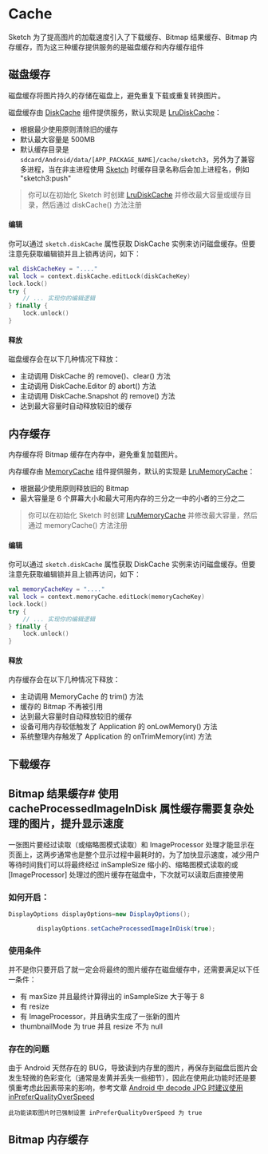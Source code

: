 # Cache

Sketch 为了提高图片的加载速度引入了下载缓存、Bitmap 结果缓存、Bitmap 内存缓存，而为这三种缓存提供服务的是磁盘缓存和内存缓存组件

## 磁盘缓存

磁盘缓存将图片持久的存储在磁盘上，避免重复下载或重复转换图片。

磁盘缓存由 [DiskCache] 组件提供服务，默认实现是 [LruDiskCache]：

* 根据最少使用原则清除旧的缓存
* 默认最大容量是 500MB
* 默认缓存目录是 `sdcard/Android/data/[APP_PACKAGE_NAME]/cache/sketch3`，另外为了兼容多进程，当在非主进程使用 [Sketch]
  时缓存目录名称后会加上进程名，例如 "sketch3:push"

> 你可以在初始化 Sketch 时创建 [LruDiskCache] 并修改最大容量或缓存目录，然后通过 diskCache() 方法注册

#### 编辑

你可以通过 `sketch.diskCache` 属性获取 DiskCache 实例来访问磁盘缓存。但要注意先获取编辑锁并且上锁再访问，如下：

```kotlin
val diskCacheKey = "...."
val lock = context.diskCache.editLock(diskCacheKey)
lock.lock()
try {
    // ... 实现你的编辑逻辑
} finally {
    lock.unlock()
}
```

#### 释放

磁盘缓存会在以下几种情况下释放：

* 主动调用 DiskCache 的 remove()、clear() 方法
* 主动调用 DiskCache.Editor 的 abort() 方法
* 主动调用 DiskCache.Snapshot 的 remove() 方法
* 达到最大容量时自动释放较旧的缓存

## 内存缓存

内存缓存将 Bitmap 缓存在内存中，避免重复加载图片。

内存缓存由 [MemoryCache] 组件提供服务，默认的实现是 [LruMemoryCache]：

* 根据最少使用原则释放旧的 Bitmap
* 最大容量是 6 个屏幕大小和最大可用内存的三分之一中的小者的三分之二

> 你可以在初始化 Sketch 时创建 [LruMemoryCache] 并修改最大容量，然后通过 memoryCache() 方法注册

#### 编辑

你可以通过 `sketch.diskCache` 属性获取 DiskCache 实例来访问磁盘缓存。但要注意先获取编辑锁并且上锁再访问，如下：

```kotlin
val memoryCacheKey = "...."
val lock = context.memoryCache.editLock(memoryCacheKey)
lock.lock()
try {
    // ... 实现你的编辑逻辑
} finally {
    lock.unlock()
}
```

#### 释放

内存缓存会在以下几种情况下释放：

* 主动调用 MemoryCache 的 trim() 方法
* 缓存的 Bitmap 不再被引用
* 达到最大容量时自动释放较旧的缓存
* 设备可用内存较低触发了 Application 的 onLowMemory() 方法
* 系统整理内存触发了 Application 的 onTrimMemory(int) 方法

## 下载缓存

## Bitmap 结果缓存# 使用 cacheProcessedImageInDisk 属性缓存需要复杂处理的图片，提升显示速度

一张图片要经过读取（或缩略图模式读取）和 ImageProcessor 处理才能显示在页面上，这两步通常也是整个显示过程中最耗时的，为了加快显示速度，减少用户等待时间我们可以将最终经过
inSampleSize 缩小的、缩略图模式读取的或 [ImageProcessor] 处理过的图片缓存在磁盘中，下次就可以读取后直接使用

### 如何开启：

```java
DisplayOptions displayOptions=new DisplayOptions();

        displayOptions.setCacheProcessedImageInDisk(true);
```

### 使用条件

并不是你只要开启了就一定会将最终的图片缓存在磁盘缓存中，还需要满足以下任一条件：

* 有 maxSize 并且最终计算得出的 inSampleSize 大于等于 8
* 有 resize
* 有 ImageProcessor，并且确实生成了一张新的图片
* thumbnailMode 为 true 并且 resize 不为 null

### 存在的问题

由于 Android 天然存在的
BUG，导致读到内存里的图片，再保存到磁盘后图片会发生轻微的色彩变化（通常是发黄并丢失一些细节），因此在使用此功能时还是要慎重考虑此因素带来的影响，参考文章 [Android 中 decode JPG 时建议使用 inPreferQualityOverSpeed][reference_article]

`此功能读取图片时已强制设置 inPreferQualityOverSpeed 为 true`

## Bitmap 内存缓存

[MemoryCache]: ../../sketch/src/main/java/com/github/panpf/sketch/cache/MemoryCache.kt

[LruMemoryCache]: ../../sketch/src/main/java/com/github/panpf/sketch/cache/internal/LruMemoryCache.kt

[Sketch]: ../../sketch/src/main/java/com/github/panpf/sketch/Sketch.kt

[DiskCache]: ../../sketch/src/main/java/com/github/panpf/sketch/cache/DiskCache.kt

[LruDiskCache]: ../../sketch/src/main/java/com/github/panpf/sketch/cache/internal/LruDiskCache.kt

[reference_article]: http://www.cnblogs.com/zhucai/p/inPreferQualityOverSpeed.html